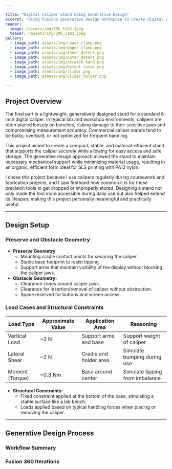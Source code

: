 ```yaml
---

title: "Digital Caliper Stand Using Generative Design"
excerpt: "Using Fusions generative design workspace to create digital caliper stand."
header:
  image: /assets/img/IMG_5183.jpeg
  teaser: /assets/img/IMG_5183.jpeg
gallery:
  - image_path: assets/img/Lower_clamp.png
  - image_path: assets/img/Upper_clamp.png
  - image_path: assets/img/Inner_detent.png
  - image_path: assets/img/outer_detent.png
  - image_path: assets/img/stretch_band.png
  - image_path: assets/img/Detent_cover.png
  - image_path: assets/img/slider.png
  - image_path: assets/img/Slider_holder.png

---
```



## Project Overview
The final part is a lightweight, generatively designed stand for a standard 6-inch digital caliper. In typical lab and workshop environments, calipers are often placed loosely on benches, risking damage to their sensitive jaws and compromising measurement accuracy. Commercial caliper stands tend to be bulky, overbuilt, or not optimized for frequent handling.

This project aimed to create a compact, stable, and material-efficient stand that supports the caliper securely while allowing for easy access and safe storage. The generative design approach allowed the stand to maintain necessary mechanical support while minimizing material usage, resulting in an organic, efficient form ideal for SLS printing with PA12 nylon.

I chose this project because I use calipers regularly during coursework and fabrication projects, and I saw firsthand how common it is for these precision tools to get dropped or improperly stored. Designing a stand not only made the tool more accessible during daily use but also helped extend its lifespan, making this project personally meaningful and practically useful.

---
## Design Setup
  ### Preserve and Obstacle Geometry
  - **Preserve Geometry**
    - Mounting cradle contact points for securing the caliper.
    - Stable base footprint to resist tipping.
    - Support arms that maintain visibility of the display without blocking the caliper jaws.
  - **Obstacle Geometry:**
    - Clearance zones around caliper jaws.
    - Clearance for insertion/removal of caliper without obstruction.
    - Space reserved for buttons and screen access.


  ### Load Cases and Structural Constraints
  | Load Type         | Approximate Value | Application Area       | Reasoning                        |
|-------------------|-------------------|-------------------------|----------------------------------|
| Vertical Load     | ~3 N               | Support arms and base   | Support weight of caliper        |
| Lateral Shear     | ~2 N               | Cradle and holder area  | Simulate bumping during use      |
| Moment (Torque)   | ~0.3 Nm            | Base around center      | Simulate tipping from imbalance  |

- **Structural Constraints:**
  - Fixed constraint applied at the bottom of the base, simulating a stable surface like a lab bench.
  - Loads applied based on typical handling forces when placing or removing the caliper.


---
## Generative Design Process
  ### Workflow Summary
  ### Fusion 360 Iterations
  
